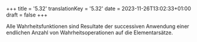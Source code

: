 +++
title = '5.32'
translationKey = '5.32'
date = 2023-11-26T13:02:33+01:00
draft = false
+++

Alle Wahrheitsfunktionen sind Resultate der successiven Anwendung einer endlichen Anzahl von Wahrheitsoperationen auf die Elementarsätze.

